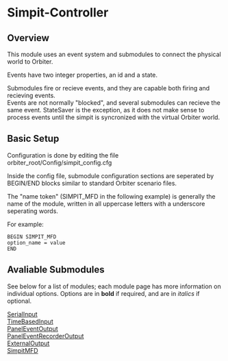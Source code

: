 Simpit-Controller
=================
Overview
--------
This module uses an event system and submodules to connect the physical
world to Orbiter.  

Events have two integer properties, an id and a state.

Submodules fire or recieve events, and they are capable both firing and recieving events.  
Events are not normally "blocked", and several submodules can recieve the same event.
StateSaver is the exception, as it does not make sense to process events until the simpit 
is syncronized with the virtual Orbiter world.

Basic Setup
-----------
Configuration is done by editing the file orbiter_root/Config/simpit_config.cfg

Inside the config file, submodule configuration sections are seperated by BEGIN/END blocks
similar to standard Orbiter scenario files.  

The "name token" (SIMPIT_MFD in the following example) is generally the name of the module,
written in all uppercase letters with a underscore seperating words.

For example:
```
BEGIN SIMPIT_MFD
option_name = value
END
```
Avaliable Submodules
---------------------
See below for a list of modules; each module page has more information on individual options.
Options are in **bold** if required, and are in *italics* if optional.

[SerialInput](./SerialInput.md)  
[TimeBasedInput](./TimeBasedInput.md)  
[PanelEventOutput](./PanelEventOutput.md)  
[PanelEventRecorderOutput](./PanelEventRecorderOutput.md)  
[ExternalOutput](./ExternalOutput.md)  
[SimpitMFD](./SimpitMFD.md)  
